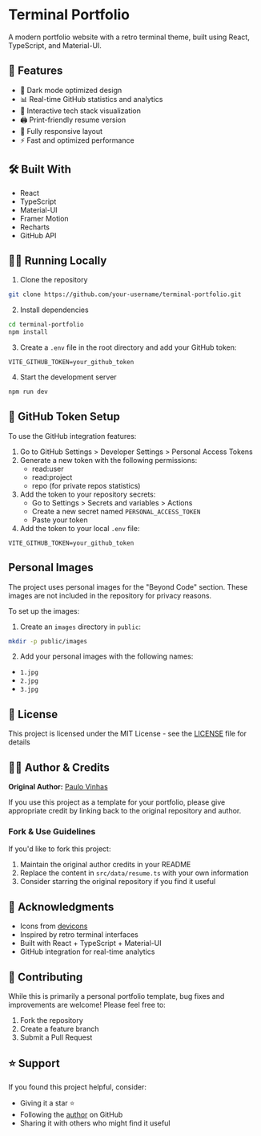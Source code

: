 # Terminal Portfolio

A modern portfolio website with a retro terminal theme, built using React, TypeScript, and Material-UI.

## 🚀 Features

- 🌙 Dark mode optimized design
- 📊 Real-time GitHub statistics and analytics
- 💾 Interactive tech stack visualization
- 🖨️ Print-friendly resume version
- 📱 Fully responsive layout
- ⚡ Fast and optimized performance

## 🛠️ Built With

- React
- TypeScript
- Material-UI
- Framer Motion
- Recharts
- GitHub API

## 🏃‍♂️ Running Locally

1. Clone the repository
```bash
git clone https://github.com/your-username/terminal-portfolio.git
```

2. Install dependencies
```bash
cd terminal-portfolio
npm install
```

3. Create a `.env` file in the root directory and add your GitHub token:
```
VITE_GITHUB_TOKEN=your_github_token
```

4. Start the development server
```bash
npm run dev
```

## 🔑 GitHub Token Setup

To use the GitHub integration features:

1. Go to GitHub Settings > Developer Settings > Personal Access Tokens
2. Generate a new token with the following permissions:
   - read:user
   - read:project
   - repo (for private repos statistics)
3. Add the token to your repository secrets:
   - Go to Settings > Secrets and variables > Actions
   - Create a new secret named `PERSONAL_ACCESS_TOKEN`
   - Paste your token
4. Add the token to your local `.env` file:
```
VITE_GITHUB_TOKEN=your_github_token
```

## Personal Images

The project uses personal images for the "Beyond Code" section. These images are not included in the repository for privacy reasons.

To set up the images:

1. Create an `images` directory in `public`:
```bash
mkdir -p public/images
```

2. Add your personal images with the following names:
- `1.jpg`
- `2.jpg`
- `3.jpg`


## 📄 License

This project is licensed under the MIT License - see the [LICENSE](LICENSE) file for details

## 👨‍💻 Author & Credits

**Original Author:** [Paulo Vinhas](https://github.com/pmatheusvinhas)

If you use this project as a template for your portfolio, please give appropriate credit by linking back to the original repository and author.

### Fork & Use Guidelines
If you'd like to fork this project:
1. Maintain the original author credits in your README
2. Replace the content in `src/data/resume.ts` with your own information
3. Consider starring the original repository if you find it useful

## 🙏 Acknowledgments

- Icons from [devicons](https://devicon.dev/)
- Inspired by retro terminal interfaces
- Built with React + TypeScript + Material-UI
- GitHub integration for real-time analytics


## 🤝 Contributing

While this is primarily a personal portfolio template, bug fixes and improvements are welcome! Please feel free to:
1. Fork the repository
2. Create a feature branch
3. Submit a Pull Request

## ⭐ Support

If you found this project helpful, consider:
- Giving it a star ⭐
- Following the [author](https://github.com/pmatheusvinhas) on GitHub
- Sharing it with others who might find it useful
